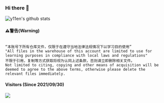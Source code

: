 ### Hi there 👋

<!--
**y11en/y11en** is a ✨ _special_ ✨ repository because its `README.md` (this file) appears on your GitHub profile.

Here are some ideas to get you started:

- 🔭 I’m currently working on ...
- 🌱 I’m currently learning ...
- 👯 I’m looking to collaborate on ...
- 🤔 I’m looking for help with ...
- 💬 Ask me about ...
- 📫 How to reach me: ...
- 😄 Pronouns: ...
- ⚡ Fun fact: ...
-->


![y11en's github stats](https://github-readme-stats.vercel.app/api?username=y11en&show_icons=false)


#### ⚠警告(Warning)
```

“本账号下所有仓库文件，仅限于在遵守当地法律法规情况下以学习目的使用”
"All files in the warehouse of this account are limited to use for learning purposes in compliance with local laws and regulations"
不限于引用，复制等方式获取将视为认同上述条款，否则请立即删除相关文件。
Not limited to citing, copying and other means of acquisition will be deemed to agree to the above terms, otherwise please delete the relevant files immediately.

```

#### Visitors (Since 2021/09/30)
<div>
<img align="left" src="https://count.getloli.com/get/@y11en?theme=asoul">
</div>




